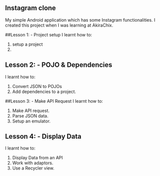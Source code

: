 Instagram clone
-------------------
My simple Android application which has some Instagram functionalities.
I created this project when I was learning at AkiraChix.

##Lesson 1: - Project setup
I learnt how to:

1. setup a project
2.

## Lesson 2: - POJO & Dependencies
I learnt how to:

1. Convert JSON to POJOs
2. Add dependencies to a project.

##Lesson 3: - Make API Request
I learnt how to:

1. Make API request.
2. Parse JSON data.
3. Setup an emulator.

## Lesson 4: - Display Data
I learnt how to:

1. Display Data from an API
2. Work with adaptors.
3. Use a Recycler view.



